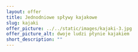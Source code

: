 ```yaml
---
layout: offer
title: Jednodniowe spływy kajakowe
slug: kajaki
offer_picture: ../../static/images/kajaki-3.jpg
offer_picture_alt: dwoje ludzi płynie kajakiem
short_description: ""
---
```


